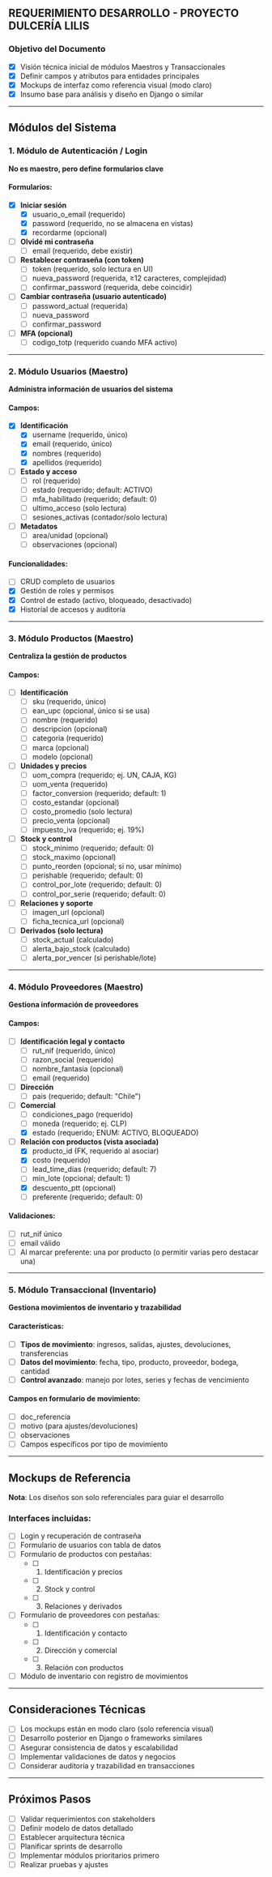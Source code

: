 ## REQUERIMIENTO DESARROLLO - PROYECTO DULCERÍA LILIS

### Objetivo del Documento
- [x] Visión técnica inicial de módulos Maestros y Transaccionales
- [x] Definir campos y atributos para entidades principales
- [x] Mockups de interfaz como referencia visual (modo claro)
- [x] Insumo base para análisis y diseño en Django o similar

---

## Módulos del Sistema

### 1. Módulo de Autenticación / Login
**No es maestro, pero define formularios clave**

#### Formularios:
- [x] **Iniciar sesión**
  - [x] usuario_o_email (requerido)
  - [x] password (requerido, no se almacena en vistas)
  - [x] recordarme (opcional)

- [ ] **Olvidé mi contraseña**
  - [ ] email (requerido, debe existir)

- [ ] **Restablecer contraseña (con token)**
  - [ ] token (requerido, solo lectura en UI)
  - [ ] nueva_password (requerida, ≥12 caracteres, complejidad)
  - [ ] confirmar_password (requerida, debe coincidir)

- [ ] **Cambiar contraseña (usuario autenticado)**
  - [ ] password_actual (requerida)
  - [ ] nueva_password
  - [ ] confirmar_password

- [ ] **MFA (opcional)**
  - [ ] codigo_totp (requerido cuando MFA activo)

---

### 2. Módulo Usuarios (Maestro)
**Administra información de usuarios del sistema**

#### Campos:
- [x] **Identificación**
  - [x] username (requerido, único)
  - [x] email (requerido, único)
  - [x] nombres (requerido)
  - [x] apellidos (requerido)

- [ ] **Estado y acceso**
  - [ ] rol (requerido)
  - [ ] estado (requerido; default: ACTIVO)
  - [ ] mfa_habilitado (requerido; default: 0)
  - [ ] ultimo_acceso (solo lectura)
  - [ ] sesiones_activas (contador/solo lectura)

- [ ] **Metadatos**
  - [ ] area/unidad (opcional)
  - [ ] observaciones (opcional)

#### Funcionalidades:
- [ ] CRUD completo de usuarios
- [x] Gestión de roles y permisos
- [x] Control de estado (activo, bloqueado, desactivado)
- [x] Historial de accesos y auditoría

---

### 3. Módulo Productos (Maestro)
**Centraliza la gestión de productos**

#### Campos:
- [ ] **Identificación**
  - [ ] sku (requerido, único)
  - [ ] ean_upc (opcional, único si se usa)
  - [ ] nombre (requerido)
  - [ ] descripcion (opcional)
  - [ ] categoria (requerido)
  - [ ] marca (opcional)
  - [ ] modelo (opcional)

- [ ] **Unidades y precios**
  - [ ] uom_compra (requerido; ej. UN, CAJA, KG)
  - [ ] uom_venta (requerido)
  - [ ] factor_conversion (requerido; default: 1)
  - [ ] costo_estandar (opcional)
  - [ ] costo_promedio (solo lectura)
  - [ ] precio_venta (opcional)
  - [ ] impuesto_iva (requerido; ej. 19%)

- [ ] **Stock y control**
  - [ ] stock_minimo (requerido; default: 0)
  - [ ] stock_maximo (opcional)
  - [ ] punto_reorden (opcional; si no, usar mínimo)
  - [ ] perishable (requerido; default: 0)
  - [ ] control_por_lote (requerido; default: 0)
  - [ ] control_por_serie (requerido; default: 0)

- [ ] **Relaciones y soporte**
  - [ ] imagen_url (opcional)
  - [ ] ficha_tecnica_url (opcional)

- [ ] **Derivados (solo lectura)**
  - [ ] stock_actual (calculado)
  - [ ] alerta_bajo_stock (calculado)
  - [ ] alerta_por_vencer (si perishable/lote)

---

### 4. Módulo Proveedores (Maestro)
**Gestiona información de proveedores**

#### Campos:
- [ ] **Identificación legal y contacto**
  - [ ] rut_nif (requerido, único)
  - [ ] razon_social (requerido)
  - [ ] nombre_fantasia (opcional)
  - [ ] email (requerido)

- [ ] **Dirección**
  - [ ] pais (requerido; default: "Chile")

- [ ] **Comercial**
  - [ ] condiciones_pago (requerido)
  - [ ] moneda (requerido; ej. CLP)
  - [x] estado (requerido; ENUM: ACTIVO, BLOQUEADO)

- [ ] **Relación con productos (vista asociada)**
  - [x] producto_id (FK, requerido al asociar)
  - [x] costo (requerido)
  - [ ] lead_time_dias (requerido; default: 7)
  - [ ] min_lote (opcional; default: 1)
  - [x] descuento_ptt (opcional)
  - [ ] preferente (requerido; default: 0)

#### Validaciones:
- [ ] rut_nif único
- [ ] email válido
- [ ] Al marcar preferente: una por producto (o permitir varias pero destacar una)

---

### 5. Módulo Transaccional (Inventario)
**Gestiona movimientos de inventario y trazabilidad**

#### Características:
- [ ] **Tipos de movimiento**: ingresos, salidas, ajustes, devoluciones, transferencias
- [ ] **Datos del movimiento**: fecha, tipo, producto, proveedor, bodega, cantidad
- [ ] **Control avanzado**: manejo por lotes, series y fechas de vencimiento

#### Campos en formulario de movimiento:
- [ ] doc_referencia
- [ ] motivo (para ajustes/devoluciones)
- [ ] observaciones
- [ ] Campos específicos por tipo de movimiento

---

## Mockups de Referencia
**Nota**: Los diseños son solo referenciales para guiar el desarrollo

### Interfaces incluidas:
- [ ] Login y recuperación de contraseña
- [ ] Formulario de usuarios con tabla de datos
- [ ] Formulario de productos con pestañas:
  - [ ] 1. Identificación y precios
  - [ ] 2. Stock y control
  - [ ] 3. Relaciones y derivados
- [ ] Formulario de proveedores con pestañas:
  - [ ] 1. Identificación y contacto
  - [ ] 2. Dirección y comercial
  - [ ] 3. Relación con productos
- [ ] Módulo de inventario con registro de movimientos

---

## Consideraciones Técnicas
- [ ] Los mockups están en modo claro (solo referencia visual)
- [ ] Desarrollo posterior en Django o frameworks similares
- [ ] Asegurar consistencia de datos y escalabilidad
- [ ] Implementar validaciones de datos y negocios
- [ ] Considerar auditoría y trazabilidad en transacciones

---

## Próximos Pasos
- [ ] Validar requerimientos con stakeholders
- [ ] Definir modelo de datos detallado
- [ ] Establecer arquitectura técnica
- [ ] Planificar sprints de desarrollo
- [ ] Implementar módulos prioritarios primero
- [ ] Realizar pruebas y ajustes